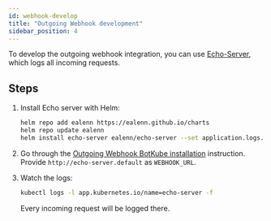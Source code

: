 ```yaml
---
id: webhook-develop
title: "Outgoing Webhook development"
sidebar_position: 4
---
```


To develop the outgoing webhook integration, you can use [Echo-Server](https://github.com/Ealenn/Echo-Server), which logs all incoming requests.

## Steps

1. Install Echo server with Helm:

    ```bash
    helm repo add ealenn https://ealenn.github.io/charts
    helm repo update ealenn
    helm install echo-server ealenn/echo-server --set application.logs.ignore.ping=true --set application.enable.environment=false --wait
    ```

1. Go through the [Outgoing Webhook BotKube installation](/installation/webhook/) instruction. Provide `http://echo-server.default` as `WEBHOOK_URL`.

1. Watch the logs:

    ```bash
    kubectl logs -l app.kubernetes.io/name=echo-server -f
    ```

    Every incoming request will be logged there.
